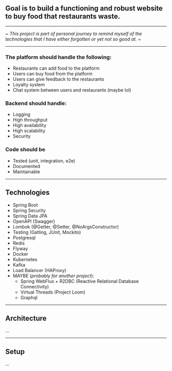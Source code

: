 ## Goal is to build a functioning and robust website to buy food that restaurants waste.

____________________

~ *This project is part of personal journey to remind myself of the technologies 
that I have either forgotten or yet not so good at.* ~
____________________
### The platform should handle the following:
- Restaurants can add food to the platform
- Users can buy food from the platform
- Users can give feedback to the restaurants
- Loyalty system
- Chat system between users and restaurants (maybe lol)

### Backend should handle:
- Logging
- High throughput
- High availability
- High scalability
- Security

### Code should be
- Tested (unit, integration, e2e)
- Documented
- Maintainable

____________________
## Technologies
- Spring Boot
- Spring Security
- Spring Data JPA
- OpenAPI (Swagger)
- Lombok (@Getter, @Setter, @NoArgsConstructor)
- Testing (Gatling, JUnit, Mockito)
- Postgresql
- Redis
- Flyway
- Docker
- Kubernetes
- Kafka
- Load Balancer (HAProxy)
- MAYBE (*probably for another project*):
  - Spring WebFlux + R2DBC (Reactive Relational Database Connectivity)
  - Virtual Threads (Project Loom)
  - Graphql

____________________
## Architecture
...

____________________

## Setup
...
